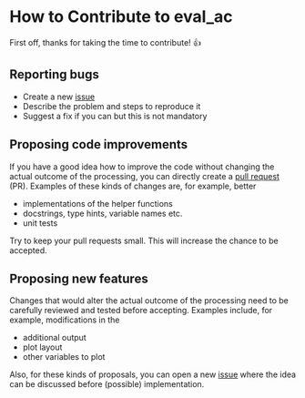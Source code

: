 # How to Contribute to eval_ac

First off, thanks for taking the time to contribute! :+1:

Reporting bugs
--------------

* Create a new [issue](https://github.com/WillyWallace/convert_RPG_HATPRO_binaries_to_nc/issues)
* Describe the problem and steps to reproduce it
* Suggest a fix if you can but this is not mandatory

Proposing code improvements
---------------------------

If you have a good idea how to improve the code without changing the actual outcome
of the processing, you can directly create a [pull request](https://github.com/WillyWallace/convert_RPG_HATPRO_binaries_to_nc/pulls) (PR).
Examples of these kinds of changes are, for example, better

* implementations of the helper functions
* docstrings, type hints, variable names etc.
* unit tests

Try to keep your pull requests small. This will increase the chance to be accepted.

Proposing new features
----------------------

Changes that would alter the actual outcome of the processing need to be carefully
reviewed and tested before accepting. Examples include, for example, modifications in the

* additional output
* plot layout
* other variables to plot

Also, for these kinds of proposals, you can open a new [issue](https://github.com/WillyWallace/convert_RPG_HATPRO_binaries_to_nc/issues)
where the idea can be discussed before (possible) implementation.
